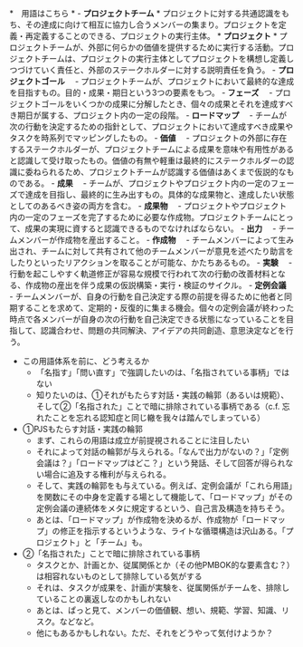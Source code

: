 
*　用語はこちら
	* - **プロジェクトチーム** 
		* プロジェクトに対する共通認識をもち、その達成に向けて相互に協力し合うメンバーの集まり。プロジェクトを定義・再定義することのできる、プロジェクトの実行主体。
	*   **プロジェクト**
		* プロジェクトチームが、外部に何らかの価値を提供するために実行する活動。プロジェクトチームは、プロジェクトの実行主体としてプロジェクトを構想し定義しつづけていく責任と、外部のステークホルダーに対する説明責任を負う。
	- **プロジェクトゴール**　
		- プロジェクトチームが、プロジェクトにおいて最終的な達成を目指すもの。目的・成果・期日という3つの要素をもつ。
	- **フェーズ**　
		- プロジェクトゴールをいくつかの成果に分解したとき、個々の成果とそれを達成すべき期日が属する、プロジェクト内の一定の段階。
	- **ロードマップ**　
		- チームが次の行動を決定するための指針として、プロジェクトにおいて達成すべき成果やタスクを時系列でマッピングしたもの。
	- **価値**　
		- プロジェクトの外部に存在するステークホルダーが、プロジェクトチームによる成果を意味や有用性があると認識して受け取ったもの。価値の有無や軽重は最終的にステークホルダーの認識に委ねられるため、プロジェクトチームが認識する価値はあくまで仮説的なものである。
	- **成果**　
		- チームが、プロジェクトやプロジェクト内の一定のフェーズで達成を目指し、最終的に生み出すもの。具体的な成果物と、達成したい状態としてのあるべき姿の両方を含む。
	- **成果物**　
		- プロジェクトやプロジェクト内の一定のフェーズを完了するために必要な作成物。プロジェクトチームにとって、成果の実現に資すると認識できるものでなければならない。
	- **出力**　
		- チームメンバーが作成物を産出すること。
	- **作成物**　
		- チームメンバーによって生み出され、チームに対して共有されて他のチームメンバーが意見を述べたり助言をしたりといったリアクションを取ることが可能な、かたちあるもの。
	- **実験**　
		- 行動を起こしやすく軌道修正が容易な規模で行われて次の行動の改善材料となる、作成物の産出を伴う成果の仮説構築・実行・検証のサイクル。
	- **定例会議**　
		- チームメンバーが、自身の行動を自己決定する際の前提を得るために他者と同期することを求めて、定期的・反復的に集まる機会。個々の定例会議が終わった時点で各メンバーが自身の次の行動を自己決定できる状態になっていることを目指して、認識合わせ、問題の共同解決、アイデアの共同創造、意思決定などを行う。

* この用語体系を前に、どう考えるか
	* 「名指す」「問い直す」で強調したいのは、「名指されている事柄」ではない
	* 知りたいのは、①それがもたらす対話・実践の輪郭（あるいは規範）、そして②「名指された」ことで暗に排除されている事柄である（c.f. 忘れたことを忘れる認知症と同じ轍を我々は踏んでしまっている）
* ①PJSもたらす対話・実践の輪郭
	* まず、これらの用語は成立が前提視されることに注目したい
	* それによって対話の輪郭が与えられる。「なんで出力がないの？」「定例会議は？」「ロードマップはどこ？」という発話、そして回答が得られない場合に追及する権利が与えられる。
	* そして、実践の輪郭をも与えている。例えば、定例会議が「これら用語」を関数にその中身を定義する場として機能して、「ロードマップ」がその定例会議の連続体をメタに規定するという、自己言及構造を持ちそう。
	* あとは、「ロードマップ」が作成物を決めるが、作成物が「ロードマップ」の修正を指示するというような、ライトな循環構造は沢山ある。「プロジェクト」と「チーム」も。
* ②「名指された」ことで暗に排除されている事柄
	* タスクとか、計画とか、従属関係とか（その他PMBOK的な要素含む？）は相容れないものとして排除している気がする
	* それは、タスクが成果を、計画が実験を、従属関係がチームを、排除していることの裏返しなのかもしれない
	* あとは、ぱっと見て、メンバーの価値観、想い、規範、学習、知識、リスク。などなど。
	* 他にもあるかもしれない。ただ、それをどうやって気付けようか？

	
